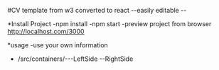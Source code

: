 #CV template from w3 converted to react
--easily editable --

*Install Project
-npm install
-npm start
-preview project from browser http://localhost.com/3000

*usage
-use your own information

- /src/containers/---LeftSide
                   --RightSide



